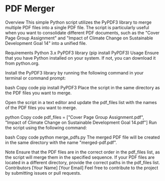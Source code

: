# PDF Merger
Overview
This simple Python script utilizes the PyPDF3 library to merge multiple PDF files into a single PDF file. The script is particularly useful when you want to consolidate different PDF documents, such as the "Cover Page Group Assignment" and "Impact of Climate Change on Sustainable Development Goal 14" into a unified file.

Requirements
Python 3.x
PyPDF3 library (pip install PyPDF3)
Usage
Ensure that you have Python installed on your system. If not, you can download it from python.org.

Install the PyPDF3 library by running the following command in your terminal or command prompt:

bash
Copy code
pip install PyPDF3
Place the script in the same directory as the PDF files you want to merge.

Open the script in a text editor and update the pdf_files list with the names of the PDF files you want to merge.

python
Copy code
pdf_files = ["Cover Page Group Assignment.pdf", "Impact of Climate Change on Sustainable Development Goal 14.pdf"]
Run the script using the following command:

bash
Copy code
python merge_pdfs.py
The merged PDF file will be created in the same directory with the name "merged-pdf.pdf".

Note
Ensure that the PDF files are in the correct order in the pdf_files list, as the script will merge them in the specified sequence.
If your PDF files are located in a different directory, provide the correct paths in the pdf_files list.
Contributors
[Your Name]
[Your Email]
Feel free to contribute to the project by submitting issues or pull requests.

